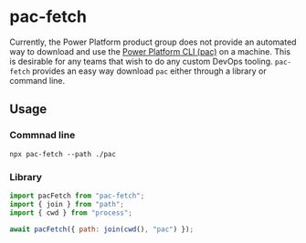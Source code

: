# pac-fetch

Currently, the Power Platform product group does not provide an automated way to download and use the [Power Platform CLI (pac)](https://learn.microsoft.com/en-us/power-platform/developer/cli/introduction) on a machine. This is desirable for any teams that wish to do any custom DevOps tooling. `pac-fetch` provides an easy way download `pac` either through a library or command line.

## Usage

### Commnad line

```
npx pac-fetch --path ./pac
```

### Library

```js
import pacFetch from "pac-fetch";
import { join } from "path";
import { cwd } from "process";

await pacFetch({ path: join(cwd(), "pac") });
```

